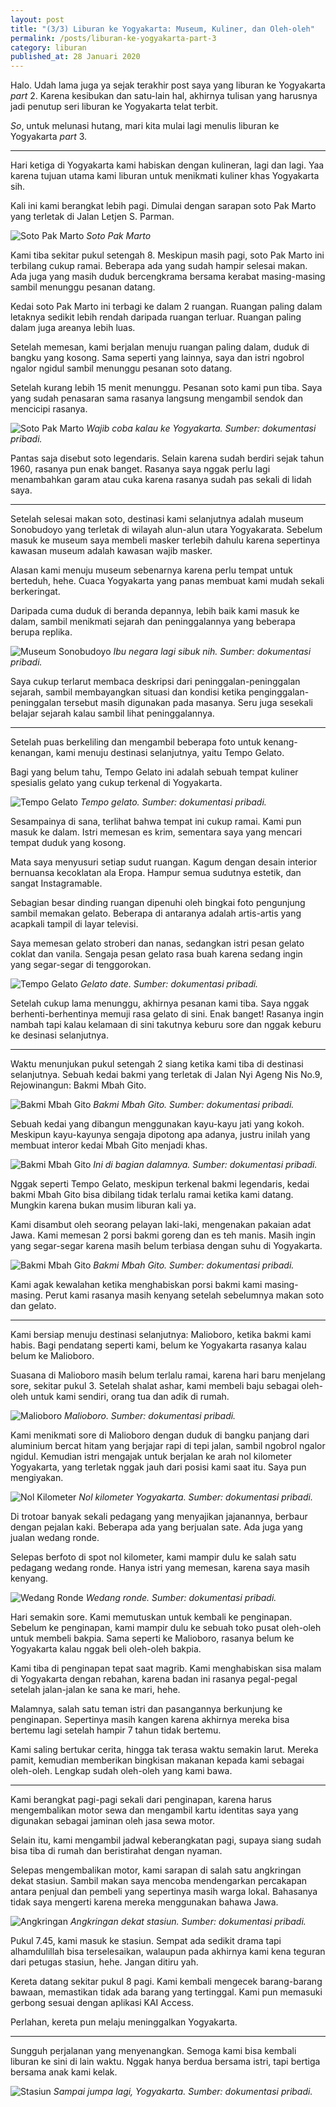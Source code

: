 ```yaml
---
layout: post
title: "(3/3) Liburan ke Yogyakarta: Museum, Kuliner, dan Oleh-oleh"
permalink: /posts/liburan-ke-yogyakarta-part-3
category: liburan
published_at: 28 Januari 2020
---
```


Halo. Udah lama juga ya sejak terakhir post saya yang liburan ke Yogyakarta *part* 2. Karena kesibukan dan satu-lain hal, akhirnya tulisan yang harusnya jadi penutup seri liburan ke Yogyakarta telat terbit.

*So*, untuk melunasi hutang, mari kita mulai lagi menulis liburan ke Yogyakarta *part* 3.
<!--more-->
***

Hari ketiga di Yogyakarta kami habiskan dengan kulineran, lagi dan lagi. Yaa karena tujuan utama kami liburan untuk menikmati kuliner khas Yogyakarta sih.

Kali ini kami berangkat lebih pagi. Dimulai dengan sarapan soto Pak Marto yang terletak di Jalan Letjen S. Parman.

![Soto Pak Marto](/assets/images/2023/05/soto-pak-marto.jpeg)
*Soto Pak Marto*

Kami tiba sekitar pukul setengah 8. Meskipun masih pagi, soto Pak Marto ini terbilang cukup ramai. Beberapa ada yang sudah hampir selesai makan. Ada juga yang masih duduk bercengkrama bersama kerabat masing-masing sambil menunggu pesanan datang.

Kedai soto Pak Marto ini terbagi ke dalam 2 ruangan. Ruangan paling dalam letaknya sedikit lebih rendah daripada ruangan terluar. Ruangan paling dalam juga areanya lebih luas.

Setelah memesan, kami berjalan menuju ruangan paling dalam, duduk di bangku yang kosong. Sama seperti yang lainnya, saya dan istri ngobrol ngalor ngidul sambil menunggu pesanan soto datang.

Setelah kurang lebih 15 menit menunggu. Pesanan soto kami pun tiba. Saya yang sudah penasaran sama rasanya langsung mengambil sendok dan mencicipi rasanya.

![Soto Pak Marto](/assets/images/2023/05/soto-pak-marto-2.jpeg)
*Wajib coba kalau ke Yogyakarta. Sumber: dokumentasi pribadi.*

Pantas saja disebut soto legendaris. Selain karena sudah berdiri sejak tahun 1960, rasanya pun enak banget. Rasanya saya nggak perlu lagi menambahkan garam atau cuka karena rasanya sudah pas sekali di lidah saya.

***

Setelah selesai makan soto, destinasi kami selanjutnya adalah museum Sonobudoyo yang terletak di wilayah alun-alun utara Yogyakarata. Sebelum masuk ke museum saya membeli masker terlebih dahulu karena sepertinya kawasan museum adalah kawasan wajib masker.

Alasan kami menuju museum sebenarnya karena perlu tempat untuk berteduh, hehe. Cuaca Yogyakarta yang panas membuat kami mudah sekali berkeringat.

Daripada cuma duduk di beranda depannya, lebih baik kami masuk ke dalam, sambil menikmati sejarah dan peninggalannya yang beberapa berupa replika.

![Museum Sonobudoyo](/assets/images/2023/05/museum-sonobudoyo.jpeg)
*Ibu negara lagi sibuk nih. Sumber: dokumentasi pribadi.*

Saya cukup terlarut membaca deskripsi dari peninggalan-peninggalan sejarah, sambil membayangkan situasi dan kondisi ketika penginggalan-peninggalan tersebut masih digunakan pada masanya. Seru juga sesekali belajar sejarah kalau sambil lihat peninggalannya.

***

Setelah puas berkeliling dan mengambil beberapa foto untuk kenang-kenangan, kami menuju destinasi selanjutnya, yaitu Tempo Gelato.

Bagi yang belum tahu, Tempo Gelato ini adalah sebuah tempat kuliner spesialis gelato yang cukup terkenal di Yogyakarta.

![Tempo Gelato](/assets/images/2023/05/tempo-gelato.jpeg)
*Tempo gelato. Sumber: dokumentasi pribadi.*

Sesampainya di sana, terlihat bahwa tempat ini cukup ramai. Kami pun masuk ke dalam. Istri memesan es krim, sementara saya yang mencari tempat duduk yang kosong.

Mata saya menyusuri setiap sudut ruangan. Kagum dengan desain interior bernuansa kecoklatan ala Eropa. Hampur semua sudutnya estetik, dan sangat Instagramable.

Sebagian besar dinding ruangan dipenuhi oleh bingkai foto pengunjung sambil memakan gelato. Beberapa di antaranya adalah artis-artis yang acapkali tampil di layar televisi.

Saya memesan gelato stroberi dan nanas, sedangkan istri pesan gelato coklat dan vanila. Sengaja pesan gelato rasa buah karena sedang ingin yang segar-segar di tenggorokan.

![Tempo Gelato](/assets/images/2023/05/gelato-date.jpeg)
*Gelato date. Sumber: dokumentasi pribadi.*

Setelah cukup lama menunggu, akhirnya pesanan kami tiba. Saya nggak berhenti-berhentinya memuji rasa gelato di sini. Enak banget! Rasanya ingin nambah tapi kalau kelamaan di sini takutnya keburu sore dan nggak keburu ke desinasi selanjutnya.

***

Waktu menunjukan pukul setengah 2 siang ketika kami tiba di destinasi selanjutnya. Sebuah kedai bakmi yang terletak di Jalan Nyi Ageng Nis No.9, Rejowinangun: Bakmi Mbah Gito.

![Bakmi Mbah Gito](/assets/images/2023/05/bakmi-mbah-gito.jpeg)
*Bakmi Mbah Gito. Sumber: dokumentasi pribadi.*

Sebuah kedai yang dibangun menggunakan kayu-kayu jati yang kokoh. Meskipun kayu-kayunya sengaja dipotong apa adanya, justru inilah yang membuat interor kedai Mbah Gito menjadi khas.

![Bakmi Mbah Gito](/assets/images/2023/05/interior-bakmi-mbah-gito.jpeg)
*Ini di bagian dalamnya. Sumber: dokumentasi pribadi.*

Nggak seperti Tempo Gelato, meskipun terkenal bakmi legendaris, kedai bakmi Mbah Gito bisa dibilang tidak terlalu ramai ketika kami datang. Mungkin karena bukan musim liburan kali ya.

Kami disambut oleh seorang pelayan laki-laki, mengenakan pakaian adat Jawa. Kami memesan 2 porsi bakmi goreng dan es teh manis. Masih ingin yang segar-segar karena masih belum terbiasa dengan suhu di Yogyakarta.

![Bakmi Mbah Gito](/assets/images/2023/05/bakmi-mbah-gito-2.jpeg)
*Bakmi Mbah Gito. Sumber: dokumentasi pribadi.*

Kami agak kewalahan ketika menghabiskan porsi bakmi kami masing-masing. Perut kami rasanya masih kenyang setelah sebelumnya makan soto dan gelato.

***

Kami bersiap menuju destinasi selanjutnya: Malioboro, ketika bakmi kami habis. Bagi pendatang seperti kami, belum ke Yogyakarta rasanya kalau belum ke Malioboro.

Suasana di Malioboro masih belum terlalu ramai, karena hari baru menjelang sore, sekitar pukul 3. Setelah shalat ashar, kami membeli baju sebagai oleh-oleh untuk kami sendiri, orang tua dan adik di rumah.

![Malioboro](/assets/images/2023/05/malioboro.jpeg)
*Malioboro. Sumber: dokumentasi pribadi.*

Kami menikmati sore di Malioboro dengan duduk di bangku panjang dari aluminium bercat hitam yang berjajar rapi di tepi jalan, sambil ngobrol ngalor ngidul. Kemudian istri mengajak untuk berjalan ke arah nol kilometer Yogyakarta, yang terletak nggak jauh dari posisi kami saat itu. Saya pun mengiyakan.

![Nol Kilometer](/assets/images/2023/05/nol-km-yogya.jpeg)
*Nol kilometer Yogyakarta. Sumber: dokumentasi pribadi.*

Di trotoar banyak sekali pedagang yang menyajikan jajanannya, berbaur dengan pejalan kaki. Beberapa ada yang berjualan sate. Ada juga yang jualan wedang ronde.

Selepas berfoto di spot nol kilometer, kami mampir dulu ke salah satu pedagang wedang ronde. Hanya istri yang memesan, karena saya masih kenyang.

![Wedang Ronde](/assets/images/2023/05/wedang-ronde.jpeg)
*Wedang ronde. Sumber: dokumentasi pribadi.*

Hari semakin sore. Kami memutuskan untuk kembali ke penginapan. Sebelum ke penginapan, kami mampir dulu ke sebuah toko pusat oleh-oleh untuk membeli bakpia. Sama seperti ke Malioboro, rasanya belum ke Yogyakarta kalau nggak beli oleh-oleh bakpia.

Kami tiba di penginapan tepat saat magrib. Kami menghabiskan sisa malam di Yogyakarta dengan rebahan, karena badan ini rasanya pegal-pegal setelah jalan-jalan ke sana ke mari, hehe.

Malamnya, salah satu teman istri dan pasangannya berkunjung ke penginapan. Sepertinya masih kangen karena akhirnya mereka bisa bertemu lagi setelah hampir 7 tahun tidak bertemu.

Kami saling bertukar cerita, hingga tak terasa waktu semakin larut. Mereka pamit, kemudian memberikan bingkisan makanan kepada kami sebagai oleh-oleh. Lengkap sudah oleh-oleh yang kami bawa.

---

Kami berangkat pagi-pagi sekali dari penginapan, karena harus mengembalikan motor sewa dan mengambil kartu identitas saya yang digunakan sebagai jaminan oleh jasa sewa motor.

Selain itu, kami mengambil jadwal keberangkatan pagi, supaya siang sudah bisa tiba di rumah dan beristirahat dengan nyaman.

Selepas mengembalikan motor, kami sarapan di salah satu angkringan dekat stasiun. Sambil makan saya mencoba mendengarkan percakapan antara penjual dan pembeli yang sepertinya masih warga lokal. Bahasanya tidak saya mengerti karena mereka menggunakan bahawa Jawa.

![Angkringan](/assets/images/2023/05/angkringan-dekat-stasiun.jpeg)
*Angkringan dekat stasiun. Sumber: dokumentasi pribadi.*

Pukul 7.45, kami masuk ke stasiun. Sempat ada sedikit drama tapi alhamdulillah bisa terselesaikan, walaupun pada akhirnya kami kena teguran dari petugas stasiun, hehe. Jangan ditiru yah.

Kereta datang sekitar pukul 8 pagi. Kami kembali mengecek barang-barang bawaan, memastikan tidak ada barang yang tertinggal. Kami pun memasuki gerbong sesuai dengan aplikasi KAI Access.

Perlahan, kereta pun melaju meninggalkan Yogyakarta.

***

Sungguh perjalanan yang menyenangkan. Semoga kami bisa kembali liburan ke sini di lain waktu. Nggak hanya berdua bersama istri, tapi bertiga bersama anak kami kelak.

![Stasiun](/assets/images/2023/05/stasiun-yogyakarta.jpeg)
*Sampai jumpa lagi, Yogyakarta. Sumber: dokumentasi pribadi.*
